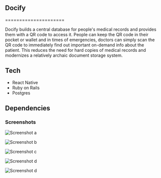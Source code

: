 ## Docify
=====================

Docify builds a central database for people's medical records and provides them with a QR code to access it. People can keep the QR code in their pocket or wallet and in times of emergencies, doctors can simply scan the QR code to immediately find out important on-demand info about the patient. This reduces the need for hard copies of medical records and modernizes a relatively archaic document storage system.


## Tech

- React Native
- Ruby on Rails
- Postgres


## Dependencies


### Screenshots
![Screenshot a](https://github.com/sanjanadesai27/hackthenorth/blob/master/screenshots/a.png)

![Screenshot b](https://github.com/sanjanadesai27/hackthenorth/blob/master/screenshots/b.png)

![Screenshot c](https://github.com/sanjanadesai27/hackthenorth/blob/master/screenshots/c.png)

![Screenshot d](https://github.com/sanjanadesai27/hackthenorth/blob/master/screenshots/d.png)

![Screenshot d](https://github.com/sanjanadesai27/hackthenorth/blob/master/screenshots/g.png)
